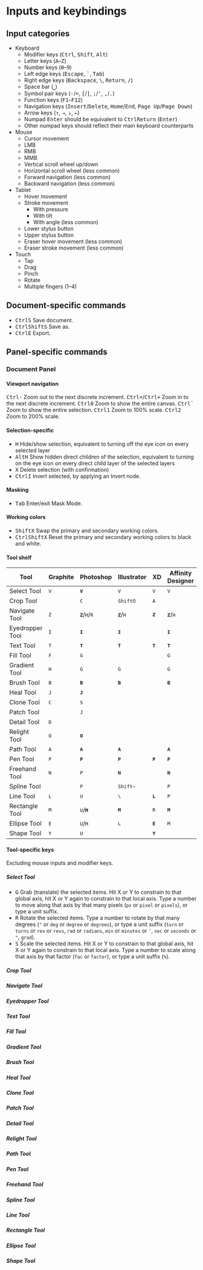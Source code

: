 # Inputs and keybindings

## Input categories

- Keyboard
	- Modifier keys (<kbd>Ctrl</kbd>, <kbd>Shift</kbd>, <kbd>Alt</kbd>)
	- Letter keys (<kbd>A</kbd>–<kbd>Z</kbd>)
	- Number keys (<kbd>0</kbd>–<kbd>9</kbd>)
	- Left edge keys (<kbd>Escape</kbd>, <kbd>\`</kbd>, <kbd>Tab</kbd>)
	- Right edge keys (<kbd>Backspace</kbd>, <kbd>\\</kbd>, <kbd>Return</kbd>, <kbd>/</kbd>)
	- Space bar (<kbd>⎵</kbd>)
	- Symbol pair keys (<kbd>-</kbd>/<kbd>=</kbd>, <kbd>\[</kbd>/<kbd>\]</kbd>, <kbd>;</kbd>/<kbd>'</kbd>, <kbd>,</kbd>/<kbd>.</kbd>)
	- Function keys (<kbd>F1</kbd>–<kbd>F12</kbd>)
	- Navigation keys (<kbd>Insert</kbd>/<kbd>Delete</kbd>, <kbd>Home</kbd>/<kbd>End</kbd>, <kbd>Page Up</kbd>/<kbd>Page Down</kbd>)
	- Arrow keys (<kbd>↑</kbd>, <kbd>→</kbd>, <kbd>↓</kbd>, <kbd>←</kbd>)
	- Numpad <kbd>Enter</kbd> should be equivalent to <kbd>Ctrl</kbd><kbd>Return</kbd> (<kbd>Enter</kbd>)
	- Other numpad keys should reflect their main keyboard counterparts
- Mouse
	- Cursor movement
	- LMB
	- RMB
	- MMB
	- Vertical scroll wheel up/down
	- Horizontal scroll wheel (less common)
	- Forward navigation (less common)
	- Backward navigation (less common)
- Tablet
	- Hover movement
	- Stroke movement
		- With pressure
		- With tilt
		- With angle (less common)
	- Lower stylus button
	- Upper stylus button
	- Eraser hover movement (less common)
	- Eraser stroke movement (less common)
- Touch
	- Tap
	- Drag
	- Pinch
	- Rotate
	- Multiple fingers (1–4)

## Document-specific commands

- <kbd>Ctrl</kbd><kbd>S</kbd> Save document.
- <kbd>Ctrl</kbd><kbd>Shift</kbd><kbd>S</kbd> Save as.
- <kbd>Ctrl</kbd><kbd>E</kbd> Export.

## Panel-specific commands

### Document Panel

#### Viewport navigation

<kbd>Ctrl</kbd><kbd>-</kbd> Zoom out to the next discrete increment.
<kbd>Ctrl</kbd><kbd>=</kbd>/<kbd>Ctrl</kbd><kbd>+</kbd> Zoom in to the next discrete increment.
<kbd>Ctrl</kbd><kbd>0</kbd> Zoom to show the entire canvas.
<kbd>Ctrl</kbd><kbd>`</kbd> Zoom to show the entire selection.
<kbd>Ctrl</kbd><kbd>1</kbd> Zoom to 100% scale.
<kbd>Ctrl</kbd><kbd>2</kbd> Zoom to 200% scale.

#### Selection-specific

- <kbd>H</kbd> Hide/show selection, equivalent to turning off the eye icon on every selected layer
- <kbd>Alt</kbd><kbd>H</kbd> Show hidden direct children of the selection, equivalent to turning on the eye icon on every direct child layer of the selected layers
- <kbd>X</kbd> Delete selection (with confirmation)
- <kbd>Ctrl</kbd><kbd>I</kbd> Invert selected, by applying an Invert node.

#### Masking

- <kbd>Tab</kbd> Enter/exit Mask Mode.

#### Working colors

- <kbd>Shift</kbd><kbd>X</kbd> Swap the primary and secondary working colors.
- <kbd>Ctrl</kbd><kbd>Shift</kbd><kbd>X</kbd> Reset the primary and secondary working colors to black and white.

#### Tool shelf

| Tool            | Graphite     | Photoshop                                  | Illustrator                   | XD               | Affinity Designer             | Inkscape | Gimp     |
| --------------- | ------------ | ------------------------------------------ | ----------------------------- | ---------------- | ----------------------------- | -------- | -------- |
Select Tool       | <kbd>V</kbd> | **<kbd>V</kbd>**                           | <kbd>V</kbd>                  | <kbd>V</kbd>     | <kbd>V</kbd>                  |          |          |
Crop Tool         | <kbd> </kbd> | <kbd>C</kbd>                               | <kbd>Shift</kbd><kbd>O</kbd>  | <kbd>A</kbd>     |                               |          |          |
Navigate Tool     | <kbd>Z</kbd> | **<kbd>Z</kbd>**/<kbd>H</kbd>/<kbd>R</kbd> | **<kbd>Z</kbd>**/<kbd>H</kbd> | **<kbd>Z</kbd>** | **<kbd>Z</kbd>**/<kbd>H</kbd> |          |          |
Eyedropper Tool   | <kbd>I</kbd> | **<kbd>I</kbd>**                           | **<kbd>I</kbd>**              |                  | **<kbd>I</kbd>**              |          |          |
Text Tool         | <kbd>T</kbd> | **<kbd>T</kbd>**                           | **<kbd>T</kbd>**              | **<kbd>T</kbd>** | **<kbd>T</kbd>**              |          |          |
Fill Tool         | <kbd>F</kbd> | <kbd>G</kbd>                               |                               |                  | <kbd>G</kbd>                  |          |          |
Gradient Tool     | <kbd>H</kbd> | <kbd>G</kbd>                               | <kbd>G</kbd>                  |                  | <kbd>G</kbd>                  |          |          |
Brush Tool        | <kbd>B</kbd> | **<kbd>B</kbd>**                           | **<kbd>B</kbd>**              |                  | **<kbd>B</kbd>**              |          |          |
Heal Tool         | <kbd>J</kbd> | **<kbd>J</kbd>**                           |                               |                  |                               |          |          |
Clone Tool        | <kbd>C</kbd> | <kbd>S</kbd>                               |                               |                  |                               |          |          |
Patch Tool        | <kbd> </kbd> | <kbd>J</kbd>                               |                               |                  |                               |          |          |
Detail Tool       | <kbd>D</kbd> |                                            |                               |                  |                               |          |          |
Relight Tool      | <kbd>O</kbd> | **<kbd>O</kbd>**                           |                               |                  |                               |          |          |
Path Tool         | <kbd>A</kbd> | **<kbd>A</kbd>**                           | **<kbd>A</kbd>**              |                  | **<kbd>A</kbd>**              |          |          |
Pen Tool          | <kbd>P</kbd> | **<kbd>P</kbd>**                           | **<kbd>P</kbd>**              | **<kbd>P</kbd>** | **<kbd>P</kbd>**              |          |          |
Freehand Tool     | <kbd>N</kbd> | <kbd>P</kbd>                               | **<kbd>N</kbd>**              |                  | **<kbd>N</kbd>**              |          |          |
Spline Tool       | <kbd> </kbd> | <kbd>P</kbd>                               | <kbd>Shift</kbd><kbd>~</kbd>  |                  | <kbd>P</kbd>                  |          |          |
Line Tool         | <kbd>L</kbd> | <kbd>U</kbd>                               | <kbd>\\</kbd>                 | **<kbd>L</kbd>** | <kbd>P</kbd>                  |          |          |
Rectangle Tool    | <kbd>M</kbd> | <kbd>U</kbd>/**<kbd>M</kbd>**              | **<kbd>M</kbd>**              | <kbd>R</kbd>     | **<kbd>M</kbd>**              |          |          |
Ellipse Tool      | <kbd>E</kbd> | <kbd>U</kbd>/<kbd>M</kbd>                  | <kbd>L</kbd>                  | **<kbd>E</kbd>** | <kbd>M</kbd>                  |          |          |
Shape Tool        | <kbd>Y</kbd> | <kbd>U</kbd>                               |                               | **<kbd>Y</kbd>** |                               |          |          |

#### Tool-specific keys

Excluding mouse inputs and modifier keys.

##### Select Tool

- <kbd>G</kbd> Grab (translate) the selected items. Hit X or Y to constrain to that global axis, hit X or Y again to constrain to that local axis. Type a number to move along that axis by that many pixels (`px` or `pixel` or `pixels`), or type a unit suffix.
- <kbd>R</kbd> Rotate the selected items. Type a number to rotate by that many degrees (`°` or `deg` or `degree` or `degrees`), or type a unit suffix (`turn` or `turns` or `rev` or `revs`, `rad` or `radians`, `min` or `minutes` or `'`, `sec` or `seconds` or `"`, `grad`).
- <kbd>S</kbd> Scale the selected items. Hit X or Y to constrain to that global axis, hit X or Y again to constrain to that local axis. Type a number to scale along that axis by that factor (`fac` or `factor`), or type a unit suffix (`%`).

##### Crop Tool

##### Navigate Tool

##### Eyedropper Tool

##### Text Tool

##### Fill Tool

##### Gradient Tool

##### Brush Tool

##### Heal Tool

##### Clone Tool

##### Patch Tool

##### Detail Tool

##### Relight Tool

##### Path Tool

##### Pen Tool

##### Freehand Tool

##### Spline Tool

##### Line Tool

##### Rectangle Tool

##### Ellipse Tool

##### Shape Tool
